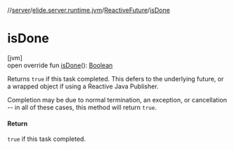 //[server](../../../index.md)/[elide.server.runtime.jvm](../index.md)/[ReactiveFuture](index.md)/[isDone](is-done.md)

# isDone

[jvm]\
open override fun [isDone](is-done.md)(): [Boolean](https://kotlinlang.org/api/latest/jvm/stdlib/kotlin/-boolean/index.html)

Returns `true` if this task completed. This defers to the underlying future, or a wrapped object if using a Reactive Java Publisher.

Completion may be due to normal termination, an exception, or cancellation -- in all of these cases, this method will return `true`.

#### Return

`true` if this task completed.
